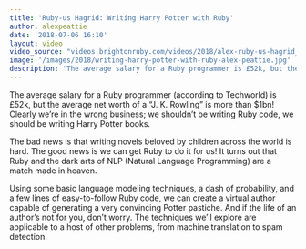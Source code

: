 ```yaml
---
title: 'Ruby-us Hagrid: Writing Harry Potter with Ruby'
author: alexpeattie
date: '2018-07-06 16:10'
layout: video
video_source: "videos.brightonruby.com/videos/2018/alex-ruby-us-hagrid_-writing-harry-potter-with-ruby.mp4"
image: '/images/2018/writing-harry-potter-with-ruby-alex-peattie.jpg'
description: 'The average salary for a Ruby programmer is £52k, but the average net worth of a “J. K. Rowling” is more than $1bn! We shouldn’t be writing Ruby code, we should be writing Harry Potter books.'
---
```


The average salary for a Ruby programmer (according to Techworld) is £52k, but the average net worth of a “J. K. Rowling” is more than $1bn! Clearly we’re in the wrong business; we shouldn’t be writing Ruby code, we should be writing Harry Potter books.

The bad news is that writing novels beloved by children across the world is hard. The good news is we can get Ruby to do it for us! It turns out that Ruby and the dark arts of NLP (Natural Language Programming) are a match made in heaven.

Using some basic language modeling techniques, a dash of probability, and a few lines of easy-to-follow Ruby code, we can create a virtual author capable of generating a very convincing Potter pastiche. And if the life of an author’s not for you, don’t worry. The techniques we’ll explore are applicable to a host of other problems, from machine translation to spam detection.
